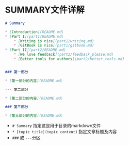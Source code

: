 # SUMMARY文件详解
```markdown
# Summary

* [Introduction](README.md)
* [Part I](part1/README.md)
    * [Writing is nice](part1/writing.md)
    * [GitBook is nice](part1/gitbook.md)
* [Part II](part2/README.md)
    * [We love feedback](part2/feedback_please.md)
    * [Better tools for authors](part2/better_tools.md)


### 第一部分

* [第一部分的内容](README.md)

--- 第二部分

* [第二部分的内容](README.md)

### 第三部分

* [第三部分的内容](README.md)

```

- `# Summary` 指定这是用于目录的markdown文件
- `* [topic title](topic content)` 指定文章标题及内容
- `###` 或 `---`分区
